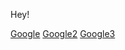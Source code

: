 Hey! 

[Google](https://www.google.com.pe)
[Google2](https://www.google.com.pe)
[Google3](https://www.gle.com.pe)